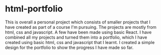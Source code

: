 # html-portfolio

<p>
This is overall a personal project which consists of smaller projects that I have created as part of a course I'm pursuing. The projects are mostly from html, css and javascript. A few have been made using basic React. I have combined all my projects and turned them into a portfolio, which I have created using basic html, css and javascript that I learnt. I created a simple design for the portfolio to show the progress I have made so far.
</p>
